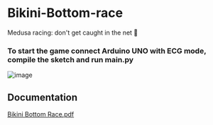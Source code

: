# Bikini-Bottom-race
Medusa racing: don't get caught in the net 🐙

### To start the game connect Arduino UNO with ECG mode, compile the sketch and run main.py
![image](https://user-images.githubusercontent.com/55020753/168775552-d63a3b81-ff00-4b6f-b352-38568dba3379.png)

## Documentation
[Bikini Bottom Race.pdf](https://github.com/Yusupovaedna/Bikini-Bottom-race/files/9057890/Bikini.Bottom.Race.pdf)
